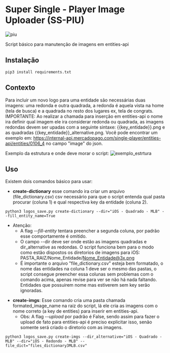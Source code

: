 # Super Single - Player Image Uploader (SS-PIU)
![piu](https://i.imgur.com/xQBwCA2.jpg)

Script básico para manutenção de imagens em entities-api

## Instalação
```
pip3 install requirements.txt
```

## Contexto
Para incluir um novo logo para uma entidade são necessárias duas imagens: uma redonda e outra quadrada, a redonda é aquela vista na home (tela de busca) e a quadrada no resto dos lugares ex, tela de congrats. IMPORTANTE: Ao realizar a chamada para inserção em entities-api o nome ira definir qual imagem ele ira considerar redonda ou quadrada, as imagens redondas devem ser upadas com a seguinte sintaxe: {{key_entidade}}.png e as quadradas {{key_entidade}}_alternative.png.
Você pode encontrar um exemplo em: https://internal-api.mercadopago.com/single-player/entities-api/entities/0106_4 no campo "image" do json.
  
Exemplo da estrutura e onde deve morar o script:
![exemplo_estrtura](https://i.imgur.com/4IEyLbq.png)


## Uso
Existem dois comandos básico para usar:
- **create-dictionary** esse comando ira criar um arquivo (file_dictionary.csv) csv necessário para que o script entenda qual pasta procurar (coluna 1) e qual respectiva key da entidade (coluna 2). 

```
python3 logos_save.py create-dictionary --dir="iOS - Quadrado - MLB" --fill_entity_name=True
```
* Atenção:
  * A flag *--fill-entity* tentara preencher a segunda coluna, por padrão esse comportamente é omitido.
  * O campo --dir deve ser onde estão as imagens quadradas e dir_alternative as redondas. O script funciona bem para o modo como estão dispostos os diretorios de imagens para iOS: PASTA_RAIZ/Nome_Entidade/Nome_Entidade@3x.png
  * É importante o arquivo "file_dictionary.csv" esteja bem formatado, o nome das entidades na coluna 1 deve ser o mesmo das pastas, o script consegue preencher essa colunas sem problemas com o comando acima, apenas revise para ver se não há nada faltando. Entidades que possuirem nome mas estiverem sem key serão ignoradas.
- **create-imgs**: Esse comando cria uma pasta chamada formated_image_name na raiz do script, lá ele cria as imagens com o nome correto (a key de entities) para inserir em entities-api.
  * Obs: A flag *--upload* por padrão é False, sendo assim para fazer o upload de fato para entities-api é preciso explicitar isso, senão somente será criado o diretorio com as imagens.
```
python3 logos_save.py create-imgs --dir_alternative="iOS - Quadrado - MLB" --dir="iOS - Redondo - MLB" --file_dict="files_dictionary3MLB.csv"
```

